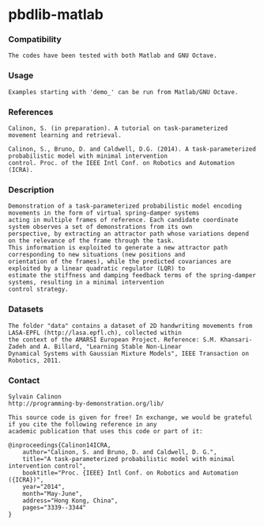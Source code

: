 # pbdlib-matlab

### Compatibility

	The codes have been tested with both Matlab and GNU Octave.

### Usage

	Examples starting with 'demo_' can be run from Matlab/GNU Octave.

### References

	Calinon, S. (in preparation). A tutorial on task-parameterized movement learning and retrieval.

	Calinon, S., Bruno, D. and Caldwell, D.G. (2014). A task-parameterized probabilistic model with minimal intervention 
	control. Proc. of the IEEE Intl Conf. on Robotics and Automation (ICRA).

### Description

	Demonstration of a task-parameterized probabilistic model encoding movements in the form of virtual spring-damper systems
	acting in multiple frames of reference. Each candidate coordinate system observes a set of demonstrations from its own
	perspective, by extracting an attractor path whose variations depend on the relevance of the frame through the task. 
	This information is exploited to generate a new attractor path corresponding to new situations (new positions and
	orientation of the frames), while the predicted covariances are exploited by a linear quadratic regulator (LQR) to 
	estimate the stiffness and damping feedback terms of the spring-damper systems, resulting in a minimal intervention 
	control strategy.

### Datasets
	
	The folder "data" contains a dataset of 2D handwriting movements from LASA-EPFL (http://lasa.epfl.ch), collected within 
	the context of the AMARSI European Project. Reference: S.M. Khansari-Zadeh and A. Billard, "Learning Stable Non-Linear 
	Dynamical Systems with Gaussian Mixture Models", IEEE Transaction on Robotics, 2011.

### Contact

	Sylvain Calinon
	http://programming-by-demonstration.org/lib/
		
	This source code is given for free! In exchange, we would be grateful if you cite the following reference in any 
	academic publication that uses this code or part of it:

	@inproceedings{Calinon14ICRA,
		author="Calinon, S. and Bruno, D. and Caldwell, D. G.",
		title="A task-parameterized probabilistic model with minimal intervention control",
		booktitle="Proc. {IEEE} Intl Conf. on Robotics and Automation ({ICRA})",
		year="2014",
		month="May-June",
		address="Hong Kong, China",
		pages="3339--3344"
	}

